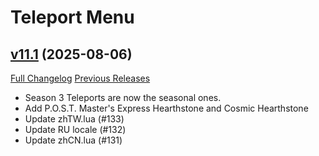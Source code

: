 # Teleport Menu

## [v11.1](https://github.com/Justw8/TeleportMenu/tree/v11.1) (2025-08-06)
[Full Changelog](https://github.com/Justw8/TeleportMenu/compare/v11.0...v11.1) [Previous Releases](https://github.com/Justw8/TeleportMenu/releases)

- Season 3 Teleports are now the seasonal ones.  
- Add P.O.S.T. Master's Express Hearthstone and Cosmic Hearthstone  
- Update zhTW.lua (#133)  
- Update RU locale (#132)  
- Update zhCN.lua (#131)  
